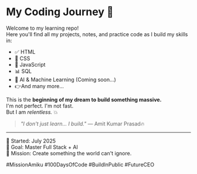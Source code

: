 # My Coding Journey 🚀

Welcome to my learning repo!  
Here you'll find all my projects, notes, and practice code as I build my skills in:

- ✅ HTML
- 🚧 CSS
- 🧠 JavaScript
- 📊 SQL
- 🤖 AI & Machine Learning (Coming soon...)
- 👉And many more...

This is the **beginning of my dream to build something massive.**  
I'm not perfect. I'm not fast.  
But I am *relentless.* 💥

> _"I don't just learn... I build."_ — Amit Kumar Prasad🔥

---

📅 Started: July 2025  
🎯 Goal: Master Full Stack + AI  
🧱 Mission: Create something the world can't ignore.

#MissionAmiku #100DaysOfCode #BuildInPublic #FutureCEO
